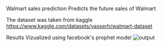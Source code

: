 Walmart sales prediction 
Predicts the future sales of Walmart 


The dataset was taken from kaggle https://www.kaggle.com/datasets/yasserh/walmart-dataset



Results Vizualized using facebook's prophet model
![output](https://github.com/user-attachments/assets/fcd0de7a-3288-4380-a639-0f667fc30d13)
